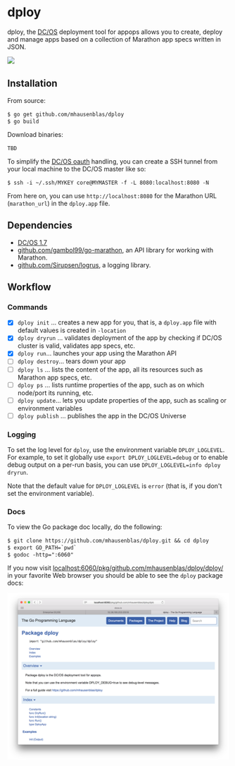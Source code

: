 # dploy

dploy, the [DC/OS](https://dcos.io) deployment tool for appops allows you to create, deploy and manage apps based on a collection of Marathon app specs written in JSON.

<a href="https://asciinema.org/a/44075?autoplay=1"><img src="https://asciinema.org/a/44075.png" /></a>

## Installation

From source:

    $ go get github.com/mhausenblas/dploy
    $ go build

Download binaries:

    TBD

To simplify the [DC/OS oauth](https://dcos.io/docs/1.7/administration/security/) handling, you can create a SSH tunnel from your local machine to the DC/OS master like so:

    $ ssh -i ~/.ssh/MYKEY core@MYMASTER -f -L 8080:localhost:8080 -N

From here on, you can use `http://localhost:8080` for the Marathon URL (`marathon_url`) in the `dploy.app` file.

## Dependencies

- [DC/OS 1.7](https://dcos.io/releases/1.7.0/)
- [github.com/gambol99/go-marathon](https://github.com/gambol99/go-marathon), an API library for working with Marathon.
- [github.com/Sirupsen/logrus](https://github.com/Sirupsen/logrus), a logging library.

## Workflow

### Commands

- [x] `dploy init` … creates a new app for you, that is, a `dploy.app` file with default values is created in `-location`
- [x] `dploy dryrun` … validates deployment of the app by checking if DC/OS cluster is valid, validates app specs, etc.
- [x] `dploy run`… launches your app using the Marathon API
- [ ] `dploy destroy`… tears down your app
- [ ] `dploy ls` … lists the content of the app, all its resources such as Marathon app specs, etc.
- [ ] `dploy ps` … lists runtime properties of the app, such as on which node/port its running, etc.
- [ ] `dploy update`… lets you update properties of the app, such as scaling or environment variables
- [ ] `dploy publish` … publishes the app in the DC/OS Universe

### Logging

To set the log level for `dploy`, use the environment variable `DPLOY_LOGLEVEL`. For example, to set it globally use `export DPLOY_LOGLEVEL=debug` or to enable debug output on a per-run basis, you can use `DPLOY_LOGLEVEL=info dploy dryrun`.

Note that the default value for `DPLOY_LOGLEVEL` is `error` (that is, if you don't set the environment variable).

### Docs

To view the Go package doc locally, do the following:


    $ git clone https://github.com/mhausenblas/dploy.git && cd dploy
    $ export GO_PATH=`pwd`
    $ godoc -http=":6060"

If you now visit [localhost:6060/pkg/github.com/mhausenblas/dploy/dploy/](http://localhost:6060/pkg/github.com/mhausenblas/dploy/dploy/) in your favorite Web browser you should be able to see the `dploy` package docs:

![Docs for dploy](img/dploy_godocs.png)